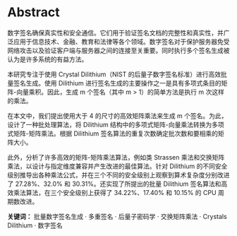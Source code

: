 # Abstract

数字签名确保真实性和安全通信。它们用于验证签名文档的完整性和真实性，并广泛应用于信息技术、金融、教育和法律等各个领域。数字签名对于保护服务器免受网络攻击以及验证客户端与服务器之间的连接至关重要。同时执行多个签名生成被认为是许多系统的有益方法。

本研究专注于使用 Crystal Dilithium（NIST 的后量子数字签名标准）进行高效批量签名生成。使用 Dilithium 进行签名生成的主要操作之一是具有多项式条目的矩阵-向量乘积。因此，生成 m 个签名（其中 m > 1）的简单方法是执行 m 次这样的乘法。

在本文中，我们提出使用大于 4 的尺寸的高效矩阵乘法来生成 m 个签名。为此，设计了一种批处理算法，将 Dilithium 结构中的多项式矩阵-向量乘法转换为多项式矩阵-矩阵乘法。根据 Dilithium 签名算法的重复次数确定批次数和要相乘的矩阵大小。

此外，分析了许多高效的矩阵-矩阵乘法算法，例如类 Strassen 乘法和交换矩阵乘法，以设计与指定维度兼容并产生改进的最佳算法。针对 Dilithium 的不同安全级别推导出各种乘法公式，并在三个不同的安全级别上观察到算术复杂度分别改进了 27.28%、32.0% 和 30.31%。还实现了所提出的批量 Dilithium 签名算法和高效乘法算法，在三个安全级别上获得了 34.22%、17.40% 和 10.15% 的 CPU 周期数改进。

**关键词：** 批量数字签名生成 · 多重签名 · 后量子密码学 · 交换矩阵乘法 · Crystals Dilithium · 数字签名
